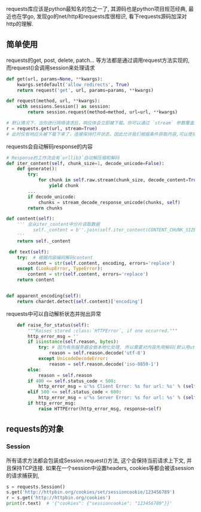 requests库应该是python最知名的包之一了, 其源码也是python项目规范经典, 最近也在学go, 发现go的net/http和requests库很相识, 看下requests源码加深对http的理解. 

## 简单使用

requests的get, post, delete, patch... 等方法都是通过调用request方法实现的, 
而request()会调用session来处理请求
``` python
def get(url, params=None, **kwargs):
    kwargs.setdefault('allow_redirects', True)
    return request('get', url, params=params, **kwargs)

def request(method, url, **kwargs):
    with sessions.Session() as session:
        return session.request(method=method, url=url, **kwargs)

# 默认情况下，当你进行网络请求后，响应体会立即被下载。你可以通过 `stream` 参数覆盖这个行为，推迟下载响应体直到访问`Response.content`属性：
r = requests.get(url, stream=True)
# 此时仅有响应头被下载下来了，连接保持打开状态，因此允许我们根据条件获取内容,可以使用Response.iter_content()或iter_lines()来控制工作流, 或者Response.raw直接从urllib3读取响应体
```


requests会自动解码response的内容
``` python
# Response的工作流会有`urllib3`自动解压缩和解码
def iter_content(self, chunk_size=1, decode_unicode=False):
    def generate():
        try:
            for chunk in self.raw.stream(chunk_size, decode_content=True):
                yield chunk
        ...
        if decode_unicode:
            chunks = stream_decode_response_unicode(chunks, self)
        return chunks

def content(self):
    ''' 会从iter_content中分片读取数据
          self._content = b''.join(self.iter_content(CONTENT_CHUNK_SIZE)) or b''
    '''
    return self._content

 def text(self):
    try:  # 根据内容编码解码content
        content = str(self.content, encoding, errors='replace')
    except (LookupError, TypeError):
        content = str(self.content, errors='replace')
    return content


def apparent_encoding(self):
    return chardet.detect(self.content)['encoding']
```

requests中可以自动解析状态并抛出异常
``` python
    def raise_for_status(self):
        """Raises stored :class:`HTTPError`, if one occurred."""
        http_error_msg = ''
        if isinstance(self.reason, bytes):
            try: # 因为有些服务器会做本地化处理, 所以需要对内容先用解码(默认用utf-8
                reason = self.reason.decode('utf-8')
            except UnicodeDecodeError:
                reason = self.reason.decode('iso-8859-1')
        else:
            reason = self.reason
        if 400 <= self.status_code < 500:
            http_error_msg = u'%s Client Error: %s for url: %s' % (self.status_code, reason, self.url)
        elif 500 <= self.status_code < 600:
            http_error_msg = u'%s Server Error: %s for url: %s' % (self.status_code, reason, self.url)
        if http_error_msg:
            raise HTTPError(http_error_msg, response=self)
```

## requests的对象
### Session
所有请求方法都会包装成Session.request()方法, 这个会保持当前请求上下文, 并且保持TCP连接. 如果在一个session中设置headers, cookies等都会被该session的请求捕获到, 
``` python
s = requests.Session()
s.get('http://httpbin.org/cookies/set/sessioncookie/123456789')
r = s.get('http://httpbin.org/cookies')
print(r.text)  # '{"cookies": {"sessioncookie": "123456789"}}'
```
